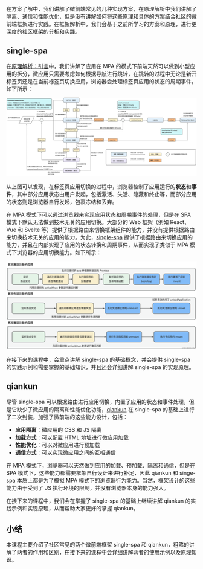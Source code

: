 在方案了解中，我们讲解了微前端常见的几种实现方案，在原理解析中我们讲解了隔离、通信和性能优化，但是没有讲解如何将这些原理和具体的方案结合社区的微前端框架进行实践。在框架解析中，我们会基于之前所学习的方案和原理，进行更深度的社区框架的分析和实践。

## single-spa

在[原理解析：引言](https://juejin.cn/book/7258893482318626868/section/7259192824322031631#heading-0)中，我们讲解了应用在 MPA 的模式下前端天然可以做到小型应用的拆分，微应用只需要考虑如何根据导航进行跳转，在跳转的过程中无论是新开标签页还是在当前标签页切换应用，浏览器会处理标签页应用的状态的周期事件，如下所示：

![](./images/440aa671d6fd473590ac1d1fd508327e~tplv-k3u1fbpfcp-zoom-1.image.png)

从上图可以发现，在标签页应用切换的过程中，浏览器控制了应用运行的**状态**和**事件**，其中部分应用状态由用户发起，包括激活、失活、隐藏和终止等，而部分应用的状态则是浏览器自行发起，包裹冻结和丢弃。

在 MPA 模式下可以通过浏览器来实现应用状态和周期事件的处理，但是在 SPA 模式下默认无法做到技术无关的应用切换。大部分的 Web 框架（例如 React、Vue 和 Svelte 等）提供了根据路由来切换框架组件的能力，并没有提供根据路由来切换技术无关的应用的能力。为此，[single-spa](https://single-spa.js.org/) 提供了根据路由来切换应用的能力，并且在内部实现了应用的状态转换和周期事件，从而实现了类似于 MPA 模式下浏览器的应用切换能力。如下所示：

![yuque_diagram (13)_副本.jpg](./images/3ec25b2a864b475ebc511a49eb386a9a~tplv-k3u1fbpfcp-jj-mark:0:0:0:0:q75.image.png)

在接下来的课程中，会重点讲解 single-spa 的基础概念，并会提供 single-spa 的实践示例和需要掌握的基础知识，并且还会详细讲解 single-spa 的实现原理。


## qiankun

尽管 single-spa 可以根据路由进行应用切换，内置了应用的状态和事件处理，但是它缺少了微应用的隔离和性能优化功能，[qiankun](https://qiankun.umijs.org/zh) 在 single-spa 的基础上进行了二次封装，加强了微前端的这些能力设计，包括：

- **应用隔离**：微应用的 CSS 和 JS 隔离
- **加载方式**：可以配置 HTML 地址进行微应用加载
- **性能优化**：可以对微应用进行预加载
- **通信方式**：可以实现微应用之间的互相通信


在 MPA 模式下，浏览器可以天然做到应用的加载、预加载、隔离和通信，但是在 SPA 模式下，这些能力都需要框架自行设计来进行补足，因此 qiankun 和 singe-spa 本质上都是为了模拟 MPA 模式下的浏览器行为能力。当然，框架设计的这些能力由于受到了 JS 执行环境的限制，并没有浏览器本身的能力强大。

在接下来的课程中，我们会在掌握了 single-spa 的基础上继续讲解 qiankun 的实践示例和实现原理，从而帮助大家更好的掌握 qiankun。


## 小结

本课程主要介绍了社区常见的两个微前端框架 single-spa 和 qiankun，粗略的讲解了两者的作用和区别，在接下来的课程中会详细讲解两者的使用示例以及原理知识。